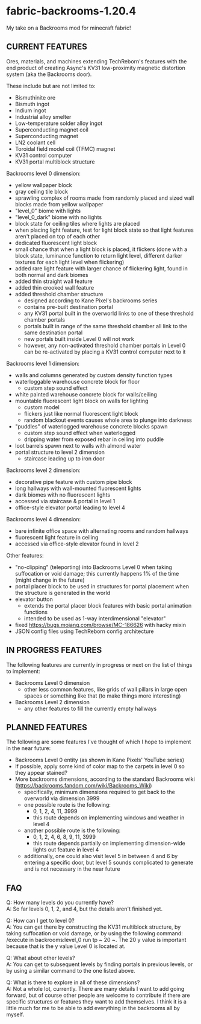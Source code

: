 # fabric-backrooms-1.20.4
My take on a Backrooms mod for minecraft fabric!

CURRENT FEATURES
----------------

Ores, materials, and machines extending TechReborn's features with the end product of creating Async's KV31 low-proximity magnetic distortion system (aka the Backrooms door).

These include but are not limited to:
  - Bismuthinite ore
  - Bismuth ingot
  - Indium ingot
  - Industrial alloy smelter
  - Low-temperature solder alloy ingot
  - Superconducting magnet coil
  - Superconducting magnet
  - LN2 coolant cell
  - Toroidal field model coil (TFMC) magnet
  - KV31 control computer
  - KV31 portal multiblock structure

Backrooms level 0 dimension:
  - yellow wallpaper block
  - gray ceiling tile block
  - sprawling complex of rooms made from randomly placed and sized wall blocks made from yellow wallpaper
  - "level_0" biome with lights
  - "level_0_dark" biome with no lights
  - block state for ceiling tiles where lights are placed
  - when placing light feature, test for light block state so that light features aren't placed on top of each other
  - dedicated fluorescent light block
  - small chance that when a light block is placed, it flickers (done with a block state, luminance function to return light level, different darker textures for each light level when flickering)
  - added rare light feature with larger chance of flickering light, found in both normal and dark biomes
  - added thin straight wall feature
  - added thin crooked wall feature
  - added threshold chamber structure
    - designed according to Kane Pixel's backrooms series
    - contains pre-built destination portal
    - any KV31 portal built in the overworld links to one of these threshold chamber portals
    - portals built in range of the same threshold chamber all link to the same destination portal
    - new portals built inside Level 0 will not work
    - however, any non-activated threshold chamber portals in Level 0 can be re-activated by placing a KV31 control computer next to it

Backrooms level 1 dimension:
- walls and columns generated by custom density function types
- waterloggable warehouse concrete block for floor
  - custom step sound effect
- white painted warehouse concrete block for walls/ceiling
- mountable fluorescent light block on walls for lighting
  - custom model
  - flickers just like normal fluorescent light block
  - random blackout events causes whole area to plunge into darkness
- "puddles" of waterlogged warehouse concrete blocks spawn
  - custom step sound effect when waterlogged
  - dripping water from exposed rebar in ceiling into puddle
- loot barrels spawn next to walls with almond water
- portal structure to level 2 dimension
  - staircase leading up to iron door

Backrooms level 2 dimension:
- decorative pipe feature with custom pipe block
- long hallways with wall-mounted fluorescent lights
- dark biomes with no fluorescent lights
- accessed via staircase & portal in level 1
- office-style elevator portal leading to level 4

Backrooms level 4 dimension:
- bare infinite office space with alternating rooms and random hallways
- fluorescent light feature in ceiling
- accessed via office-style elevator found in level 2

Other features:
  - "no-clipping" (teleporting) into Backrooms Level 0 when taking suffocation or void damage; this currently happens 1% of the time (might change in the future)
  - portal placer block to be used in structures for portal placement when the structure is generated in the world
  - elevator button
    - extends the portal placer block features with basic portal animation functions
    - intended to be used as 1-way interdimensional "elevator"
  - fixed https://bugs.mojang.com/browse/MC-186626 with hacky mixin
  - JSON config files using TechReborn config architecture


IN PROGRESS FEATURES
--------------------

The following features are currently in progress or next on the list of things to implement:
  - Backrooms Level 0 dimension
    - other less common features, like grids of wall pillars in large open spaces or something like that (to make things more interesting)
  - Backrooms Level 2 dimension
    - any other features to fill the currently empty hallways


PLANNED FEATURES
----------------

The following are some features I've thought of which I hope to implement in the near future:
  - Backrooms Level 0 entity (as shown in Kane Pixels' YouTube series)
  - If possible, apply some kind of color map to the carpets in level 0 so they appear stained?
  - More backrooms dimensions, according to the standard Backrooms wiki (https://backrooms.fandom.com/wiki/Backrooms_Wiki)
    - specifically, minimum dimensions required to get back to the overworld via dimension 3999
    - one possible route is the following:
      - 0, 1, 2, 4, 11, 3999
      - this route depends on implementing windows and weather in level 4
    - another possible route is the following:
      - 0, 1, 2, 4, 6, 8, 9, 11, 3999
      - this route depends partially on implementing dimension-wide lights out feature in level 4
    - additionally, one could also visit level 5 in between 4 and 6 by entering a specific door, but level 5 sounds complicated to generate and is not necessary in the near future


FAQ
---

Q: How many levels do you currently have?  
A: So far levels 0, 1, 2, and 4, but the details aren't finished yet.

Q: How can I get to level 0?  
A: You can get there by constructing the KV31 multiblock structure, by taking suffocation or void damage, or by using the following command: /execute in backrooms:level_0 run tp ~ 20 ~. The 20 y value is important because that is the y value Level 0 is located at.

Q: What about other levels?  
A: You can get to subsequent levels by finding portals in previous levels, or by using a similar command to the one listed above.

Q: What is there to explore in all of these dimensions?  
A: Not a whole lot, currently. There are many details I want to add going forward, but of course other people are welcome to contribute if there are specific structures or features they want to add themselves. I think it is a little much for me to be able to add everything in the backrooms all by myself.